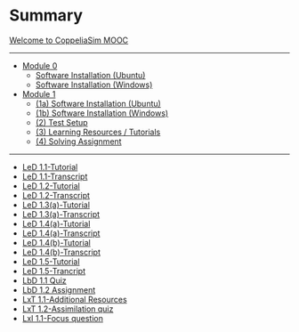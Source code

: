 # Summary

[Welcome to CoppeliaSim MOOC](welcome.md)

---

- [Module 0](Installation.md)
  - [Software Installation (Ubuntu)](software_installation_ubuntu.md)
  - [Software Installation (Windows)](software_installation_windows.md)
- [Module 1](task_0.md)
  - [(1a) Software Installation (Ubuntu)](software_installation_ubuntu.md)
  - [(1b) Software Installation (Windows)](software_installation_windows.md)
  - [(2) Test Setup](test_setup.md)
  - [(3) Learning Resources / Tutorials](tutorials.md)
  - [(4) Solving Assignment](assignment.md)

---

- [LeD 1.1-Tutorial](LeD_1.2_Getting_Familiar.md)
- [LeD 1.1-Transcript](LeD_1.2_Getting_Familiar_transcript.md)
- [LeD 1.2-Tutorial](LeD_1.3_Adding_primitive_objects.md)
- [LeD 1.2-Transcript](LeD_1.3_Adding_primitive_objects_Transcript.md)
- [LeD 1.3(a)-Tutorial](LeD_1.4(a)_Object_properties.md)
- [LeD 1.3(a)-Transcript](LeD_1.4(b)_Scene_Hierarchy_Transcript.md)
- [LeD 1.4(a)-Tutorial](LeD_1.5(a)_Translation.md)
- [LeD 1.4(a)-Transcript](LeD_1.5(a)_translation_transcript.md)
- [LeD 1.4(b)-Tutorial](LeD_1.5(b)_Rotation.md)
- [LeD 1.4(b)-Transcript](LeD_1.5(b)_Rotation_transcript.md)
- [LeD 1.5-Tutorial](LeD_1.6_Joints_and_Force_Sensor.md)
- [LeD 1.5-Trancript](LeD_1.6_Joints_and_Force_sensor_transcript.md)
- [LbD 1.1 Quiz](LbD_1.1-Quiz.md)
- [LbD 1.2 Assignment](LbD_1.2_Assignment.md)
- [LxT 1.1-Additional Resources](Lxt_1.1-Additional_Resources.md)
- [LxT 1.2-Assimilation quiz](Lxt_1.2-Assimilation_Quiz.md)
- [LxI 1.1-Focus question](LxI_1.1-Focus_Question.md)
